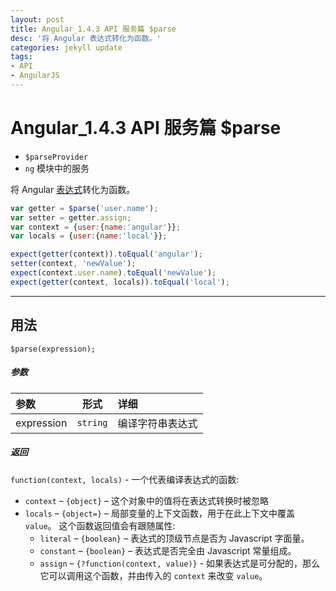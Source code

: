 ```yaml
---
layout: post
title: Angular_1.4.3 API 服务篇 $parse
desc: '将 Angular 表达式转化为函数。'
categories: jekyll update
tags:
- API
- AngularJS
---
```


# Angular_1.4.3 API 服务篇 $parse

- `$parseProvider`
- `ng` 模块中的服务


将 Angular [表达式](https://docs.angularjs.org/guide/expression)转化为函数。

``` javascript
var getter = $parse('user.name');
var setter = getter.assign;
var context = {user:{name:'angular'}};
var locals = {user:{name:'local'}};

expect(getter(context)).toEqual('angular');
setter(context, 'newValue');
expect(context.user.name).toEqual('newValue');
expect(getter(context, locals)).toEqual('local');

```

---
## 用法

`$parse(expression);`

##### *参数*
| 参数 | 形式 | 详细 |
|:----|:---:|:----|
|expression|`string`|编译字符串表达式|


##### *返回*
`function(context, locals)` - 一个代表编译表达式的函数:

- `context` – `{object}` – 这个对象中的值将在表达式转换时被忽略
- `locals` – `{object=}` – 局部变量的上下文函数，用于在此上下文中覆盖 `value`。
  这个函数返回值会有跟随属性:
  + `literal` – `{boolean}` – 表达式的顶级节点是否为 Javascript 字面量。
  + `constant` – `{boolean}` – 表达式是否完全由 Javascript 常量组成。
  + `assign` – `{?function(context, value)}` - 如果表达式是可分配的，那么它可以调用这个函数，并由传入的 `context` 来改变 `value`。
